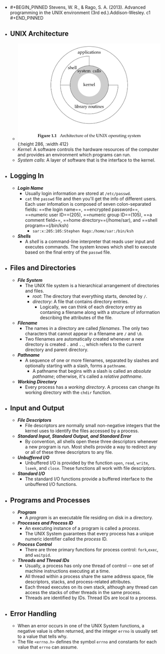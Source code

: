 - #+BEGIN_PINNED
  Stevens, W. R., & Rago, S. A. (2013). Advanced programming in the UNIX environment (3rd ed.).Addison-Wesley. c1
  #+END_PINNED
- ## UNIX Architecture
	- ![image.png](../assets/image_1670397508627_0.png){:height 286, :width 412}
	- *Kernel*: A software controls the hardware resources of the computer and provides an environment which programs can run.
	- *System calls*: A layer of software that is the interface to the kernel.
- ## Logging In
	- **_Login Name_**
		- Usually login information are stored at `/etc/passwd`.
		- `cat` the `passwd` file and then you'll get the info of different users. Each user infomation is composed of seven colon-separated fields: ==the login name==, ==encrypted password==, ==numeric user ID==(205), ==numeric group ID==(105), ==a comment field==, ==home directory==(/home/sar), and ==shell program==(/bin/ksh)
			- `sar:x:205:105:Stephen Rago:/home/sar:/bin/ksh`
	- **_Shells_**
		- A *shell* is a command-line interpreter that reads user input and executes commands. The system knows which shell to execute based on the final entry of the `passwd` file.
- ## Files and Directories
	- **_File System_**
		- The UNIX file system is a hierarchical arrangement of directories and files.
			- *root*: The directory that everything starts, denoted by `/`.
			- *directory*: A file that contains directory entries.
				- Logically, we can think of each directory entry as contaning a filename along with a structure of information describing the attributes of the file.
	- **_Filename_**
		- The names in a directory are called *filenames*. The only two characters that cannot appear in a filename are `/` and `\0`.
		- Two filenames are automatically created whenever a new directory is created `.` and `..`, which refers to the current directory and parent directory.
	- **_Pathname_**
		- A sequence of one or more filenames, separated by slashes and optionally starting with a slash, forms a `pathname`.
			- A pathname that begins with a slash is called an *absolute pathname*; otherwise, it's called a *relative pathname*.
	- **_Working Directory_**
		- Every process has a *working directory*. A process can change its working directory with the `chdir` function.
- ## Input and Output
	- **_File Descriptors_**
		- File descriptors are normally small non-negative integers that the kernel uses to identify the files accessed by a process.
	- **_Standard Input, Standard Output, and Standard Error_**
		- By convention, all shells open these three descriptors whenever a new program is run. Most shells provide a way to redirect any or all of these three descriptors to any file.
	- **_Unbuffered I/O_**
		- Unbuffered I/O is provided by the function `open`, `read`, `write`, `lseek`, and `close`. These functions all work with file descriptors.
	- **_Standard I/O_**
		- The standard I/O functions provide a buffered interface to the unbuffered I/O functions.
- ## Programs and Processes
	- **_Program_**
		- A *program* is an executable file residing on disk in a directory.
	- **_Processes and Process ID_**
		- An executing instance of a program is called a *process*.
		- The UNIX System guarantees that every process has a unique numeric identifier called the *process* ID.
	- **_Process Control_**
		- There are three primary functions for process control: `fork`,`exec`, and `waitpid`.
	- **_Threads and Thread IDs_**
		- Usually, a process has only one thread of control -- one set of machine instructions executing at a time.
		- All thread within a process share the same address space, file descriptors, stacks, and process-related attributes.
		- Each thread executes on its own stack, although any thread can access the stacks of other threads in the same process.
		- Threads are identified by IDs. Thread IDs are local to a process.
- ## Error Handling
	- When an error occurs in one of the UNIX System functions, a negative value is often returned, and the integer `errno` is usually set to a value that tells why.
	- The file `<errno.h>` defines the symbol `errno` and constants for each value that `errno` can assume.